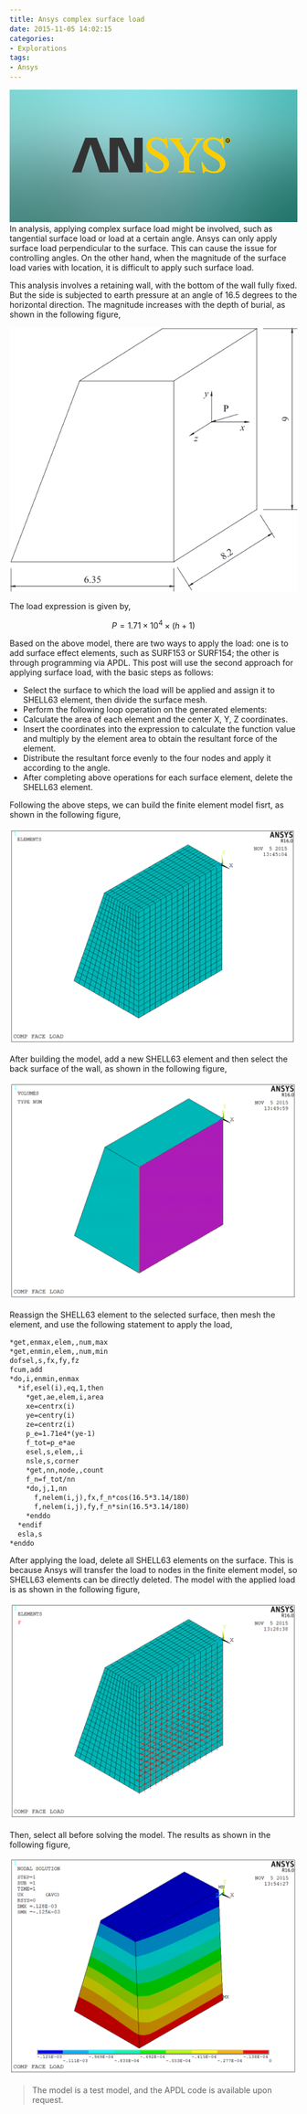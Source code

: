 ```yaml
---
title: Ansys complex surface load
date: 2015-11-05 14:02:15
categories:
- Explorations
tags:
- Ansys
---
```


![ANSYS](/uploads/images/0000/ANSYS.jpg)
In analysis, applying complex surface load might be involved, such as tangential surface load or load at a certain angle. Ansys can only apply surface load perpendicular to the surface. This can cause the issue for controlling angles. On the other hand, when the magnitude of the surface load varies with location, it is difficult to apply such surface load.

<!-- more -->

This analysis involves a retaining wall, with the bottom of the wall fully fixed. But the side is subjected to earth pressure at an angle of 16.5 degrees to the horizontal direction. The magnitude increases with the depth of burial, as shown in the following figure,

![Model](/uploads/images/2015/AnsysComplexSurfaceLoad1.svg)

The load expression is given by,

$$P = 1.71 \times {10^4} \times (h + 1)$$

Based on the above model, there are two ways to apply the load: one is to add surface effect elements, such as SURF153 or SURF154; the other is through programming via APDL. This post will use the second approach for applying surface load, with the basic steps as follows:

* Select the surface to which the load will be applied and assign it to SHELL63 element, then divide the surface mesh.
* Perform the following loop operation on the generated elements:
* Calculate the area of each element and the center X, Y, Z coordinates.
* Insert the coordinates into the expression to calculate the function value and multiply by the element area to obtain the resultant force of the element.
* Distribute the resultant force evenly to the four nodes and apply it according to the angle.
* After completing above operations for each surface element, delete the SHELL63 element.

Following the above steps, we can build the finite element model fisrt, as shown in the following figure,

![Model](/uploads/images/2015/AnsysComplexSurfaceLoad2.png)

After building the model, add a new SHELL63 element and then select the back surface of the wall, as shown in the following figure,

![Model](/uploads/images/2015/AnsysComplexSurfaceLoad3.png)

Reassign the SHELL63 element to the selected surface, then mesh the element, and use the following statement to apply the load,

```
*get,enmax,elem,,num,max
*get,enmin,elem,,num,min
dofsel,s,fx,fy,fz
fcum,add
*do,i,enmin,enmax
  *if,esel(i),eq,1,then
    *get,ae,elem,i,area
    xe=centrx(i)
    ye=centry(i)
    ze=centrz(i)
    p_e=1.71e4*(ye-1)
    f_tot=p_e*ae
    esel,s,elem,,i
    nsle,s,corner
    *get,nn,node,,count
    f_n=f_tot/nn
    *do,j,1,nn
      f,nelem(i,j),fx,f_n*cos(16.5*3.14/180)
      f,nelem(i,j),fy,f_n*sin(16.5*3.14/180)
    *enddo
  *endif
  esla,s
*enddo
```

After applying the load, delete all SHELL63 elements on the surface. This is because Ansys will transfer the load to nodes in the finite element model, so SHELL63 elements can be directly deleted. The model with the applied load is as shown in the following figure,

![Model](/uploads/images/2015/AnsysComplexSurfaceLoad4.png)

Then, select all before solving the model. The results as shown in the following figure,

![Model](/uploads/images/2015/AnsysComplexSurfaceLoad5.png)

> The model is a test model, and the APDL code is available upon request.
